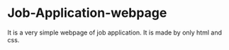 # Job-Application-webpage
It is a very simple webpage of job application. It is made by only html and css.
